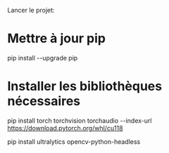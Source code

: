 Lancer le projet:

# Mettre à jour pip
pip install --upgrade pip

# Installer les bibliothèques nécessaires


pip install torch torchvision torchaudio --index-url https://download.pytorch.org/whl/cu118


pip install ultralytics opencv-python-headless

